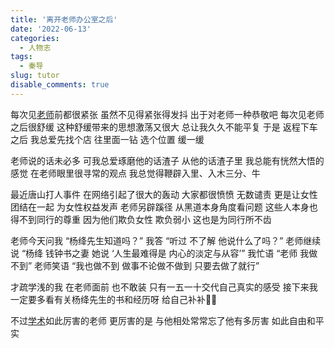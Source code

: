 ```yaml
---
title: '离开老师办公室之后'
date: '2022-06-13'
categories:
  - 人物志
tags:
  - 秦导
slug: tutor
disable_comments: true
---
```


每次见[老师](https://baike.baidu.com/item/秦永松/8349515?fr=aladdin)前都很紧张 
虽然不见得紧张得发抖 
出于对老师一种恭敬吧
每次见老师之后很舒缓 
这种舒缓带来的思想激荡又很大
总让我久久不能平复
于是 返程下车之后 我总爱先找个店
往里面一钻 选个位置 缓一缓

老师说的话未必多
可我总爱琢磨他的话渣子
从他的话渣子里 
我总能有恍然大悟的感觉
在老师眼里很寻常的观点
我总觉得鞭辟入里、入木三分、牛

最近唐山打人事件
在网络引起了很大的轰动
大家都很愤愤 无数谴责
更是让女性团结在一起
为女性权益发声
老师另辟蹊径
从黑道本身角度看问题
这些人本身也得不到同行的尊重
因为他们欺负女性 欺负弱小
这也是为同行所不齿

老师今天问我 “杨绛先生知道吗？”
我答 “听过 不了解 他说什么了吗？”
老师继续说 “杨绛 钱钟书之妻 
她说 ‘人生最难得是 内心的淡定与从容’”
我忙语 “老师 我做不到”
老师笑语 “我也做不到 做事不论做不做到 只要去做了就行”

才疏学浅的我 在老师面前 也不敢装
只有一五一十交代自己真实的感受
接下来我一定要多看有关杨绛先生的书和经历呀 给自己补补🤦‍♀️

不过[学术](https://www.scholarmate.com/P/32a6Zv)如此厉害的老师 
更厉害的是 与他相处常常忘了他有多厉害 如此自由和平实
